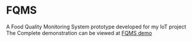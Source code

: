# FQMS
A Food Quality Monitoring System prototype developed for my IoT project
The Complete demonstration can be viewed at [FQMS demo](https://vimeo.com/555705136)
